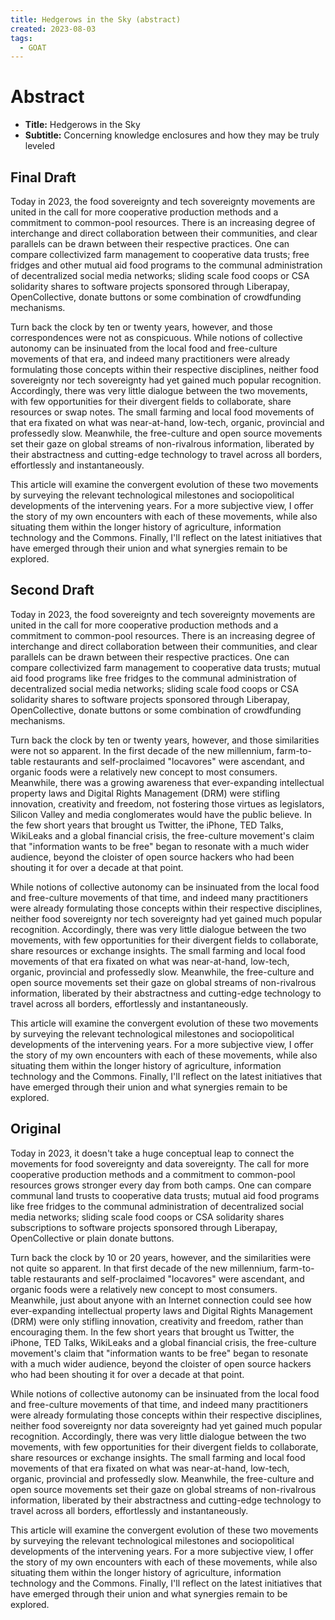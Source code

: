 ```yaml
---
title: Hedgerows in the Sky (abstract)
created: 2023-08-03
tags:
  - GOAT
---
```


# Abstract
- __Title:__ Hedgerows in the Sky
- __Subtitle:__ Concerning knowledge enclosures and how they may be truly leveled

## Final Draft
Today in 2023, the food sovereignty and tech sovereignty movements are united in the call for more cooperative production methods and a commitment to common-pool resources. There is an increasing degree of interchange and direct collaboration between their communities, and clear parallels can be drawn between their respective practices. One can compare collectivized farm management to cooperative data trusts; free fridges and other mutual aid food programs to the communal administration of decentralized social media networks; sliding scale food coops or CSA solidarity shares to software projects sponsored through Liberapay, OpenCollective, donate buttons or some combination of crowdfunding mechanisms.

Turn back the clock by ten or twenty years, however, and those correspondences were not as conspicuous. While notions of collective autonomy can be insinuated from the local food and free-culture movements of that era, and indeed many practitioners were already formulating those concepts within their respective disciplines, neither food sovereignty nor tech sovereignty had yet gained much popular recognition. Accordingly, there was very little dialogue between the two movements, with few opportunities for their divergent fields to collaborate, share resources or swap notes. The small farming and local food movements of that era fixated on what was near-at-hand, low-tech, organic, provincial and professedly slow. Meanwhile, the free-culture and open source movements set their gaze on global streams of non-rivalrous information, liberated by their abstractness and cutting-edge technology to travel across all borders, effortlessly and instantaneously.

This article will examine the convergent evolution of these two movements by surveying the relevant technological milestones and sociopolitical developments of the intervening years. For a more subjective view, I offer the story of my own encounters with each of these movements, while also situating them within the longer history of agriculture, information technology and the Commons. Finally, I'll reflect on the latest initiatives that have emerged through their union and what synergies remain to be explored.


## Second Draft
Today in 2023, the food sovereignty and tech sovereignty movements are united in the call for more cooperative production methods and a commitment to common-pool resources. There is an increasing degree of interchange and direct collaboration between their communities, and clear parallels can be drawn between their respective practices. One can compare collectivized farm management to cooperative data trusts; mutual aid food programs like free fridges to the communal administration of decentralized social media networks; sliding scale food coops or CSA solidarity shares to software projects sponsored through Liberapay, OpenCollective, donate buttons or some combination of crowdfunding mechanisms.

Turn back the clock by ten or twenty years, however, and those similarities were not so apparent. In the first decade of the new millennium, farm-to-table restaurants and self-proclaimed "locavores" were ascendant, and organic foods were a relatively new concept to most consumers. Meanwhile, there was a growing awareness that ever-expanding intellectual property laws and Digital Rights Management (DRM) were stifling innovation, creativity and freedom, not fostering those virtues as legislators, Silicon Valley and media conglomerates would have the public believe. In the few short years that brought us Twitter, the iPhone, TED Talks, WikiLeaks and a global financial crisis, the free-culture movement's claim that "information wants to be free" began to resonate with a much wider audience, beyond the cloister of open source hackers who had been shouting it for over a decade at that point.

While notions of collective autonomy can be insinuated from the local food and free-culture movements of that time, and indeed many practitioners were already formulating those concepts within their respective disciplines, neither food sovereignty nor tech sovereignty had yet gained much popular recognition. Accordingly, there was very little dialogue between the two movements, with few opportunities for their divergent fields to collaborate, share resources or exchange insights. The small farming and local food movements of that era fixated on what was near-at-hand, low-tech, organic, provincial and professedly slow. Meanwhile, the free-culture and open source movements set their gaze on global streams of non-rivalrous information, liberated by their abstractness and cutting-edge technology to travel across all borders, effortlessly and instantaneously.

This article will examine the convergent evolution of these two movements by surveying the relevant technological milestones and sociopolitical developments of the intervening years. For a more subjective view, I offer the story of my own encounters with each of these movements, while also situating them within the longer history of agriculture, information technology and the Commons. Finally, I'll reflect on the latest initiatives that have emerged through their union and what synergies remain to be explored.


## Original
Today in 2023, it doesn't take a huge conceptual leap to connect the movements for food sovereignty and data sovereignty. The call for more cooperative production methods and a commitment to common-pool resources grows stronger every day from both camps. One can compare communal land trusts to cooperative data trusts; mutual aid food programs like free fridges to the communal administration of decentralized social media networks; sliding scale food coops or CSA solidarity shares subscriptions to software projects sponsored through Liberapay, OpenCollective or plain donate buttons.

Turn back the clock by 10 or 20 years, however, and the similarities were not quite so apparent. In that first decade of the new millennium, farm-to-table restaurants and self-proclaimed "locavores" were ascendant, and organic foods were a relatively new concept to most consumers. Meanwhile, just about anyone with an Internet connection could see how ever-expanding intellectual property laws and Digital Rights Management (DRM) were only stifling innovation, creativity and freedom, rather than encouraging them. In the few short years that brought us Twitter, the iPhone, TED Talks, WikiLeaks and a global financial crisis, the free-culture movement's claim that "information wants to be free" began to resonate with a much wider audience, beyond the cloister of open source hackers who had been shouting it for over a decade at that point.

While notions of collective autonomy can be insinuated from the local food and free-culture movements of that time, and indeed many practitioners were already formulating those concepts within their respective disciplines, neither food sovereignty nor data sovereignty had yet gained much popular recognition. Accordingly, there was very little dialogue between the two movements, with few opportunities for their divergent fields to collaborate, share resources or exchange insights. The small farming and local food movements of that era fixated on what was near-at-hand, low-tech, organic, provincial and professedly slow. Meanwhile, the free-culture and open source movements set their gaze on global streams of non-rivalrous information, liberated by their abstractness and cutting-edge technology to travel across all borders, effortlessly and instantaneously.

This article will examine the convergent evolution of these two movements by surveying the relevant technological milestones and sociopolitical developments of the intervening years. For a more subjective view, I offer the story of my own encounters with each of these movements, while also situating them within the longer history of agriculture, information technology and the Commons. Finally, I'll reflect on the latest initiatives that have emerged through their union and what synergies remain to be explored.


